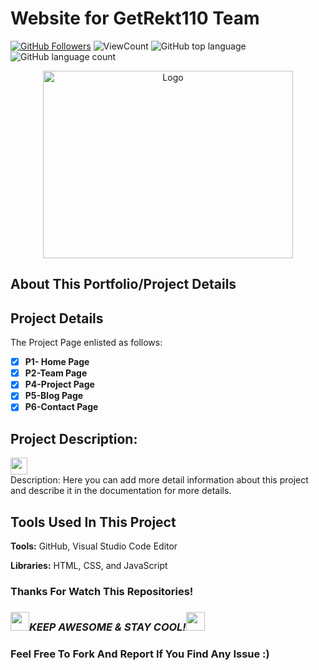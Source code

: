 # </a>Website for GetRekt110 Team

<a href="https://github.com/bdfd"><img src="https://img.shields.io/github/followers/bdfd?label=Follow%20Me&logo=github" alt="GitHub Followers" /></a>
![ViewCount](https://views.whatilearened.today/views/github/BDFDPortfolio/Website02_CoffeeShop.svg?cache=remove)
![GitHub top language](https://img.shields.io/github/languages/top/BDFDPortfolio/Website02_CoffeeShop?style=flat)
![GitHub language count](https://img.shields.io/github/languages/count/BDFDPortfolio/Website02_CoffeeShop?style=flat)


<div align="center">
    <img src="static/images/demo.png" alt="Logo" width="400" height="300">
</div>

## About This Portfolio/Project Details


## Project Details

The Project Page enlisted as follows:

- [x] **P1- Home Page**
- [x] **P2-Team Page**
- [x] **P4-Project Page**
- [x] **P5-Blog Page**
- [x] **P6-Contact Page**

## Project Description:

<img height="27" src="https://img.shields.io/badge/Level 1 - Beginner-green.svg?&style=for-the-badge&logo=TheSparksFoundation&logoColor=blue"/>

<br/>
Description: Here you can add more detail information about this project and describe it in the documentation for more details.

## Tools Used In This Project

**Tools:** GitHub, Visual Studio Code Editor

**Libraries:** HTML, CSS, and JavaScript



### Thanks For Watch This Repositories!

### <img src="https://media.giphy.com/media/WUlplcMpOCEmTGBtBW/giphy.gif" width="30"><i>KEEP AWESOME & STAY COOL!</i><img src="https://media.giphy.com/media/WUlplcMpOCEmTGBtBW/giphy.gif" width="30">

### Feel Free To Fork And Report If You Find Any Issue :)


